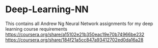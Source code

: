 # Deep-Learning-NN
This contains all Andrew Ng Neural Network assignments for my deep learning course requirements
https://coursera.org/share/a15102e21b350eac19e70b74966be232
https://coursera.org/share/184f21a5cc847a93412702ed0da16a28
